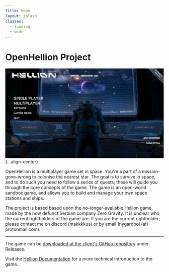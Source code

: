 ```yaml
---
title: Home
layout: splash
classes:
  - landing
  - wide
---
```


# OpenHellion Project
![A photo showing the main menu. There are buttons on the left: Single Player, Multiplayer, Settings, Latest News, Quit.  In the bottom left corner there are two buttons: Join Discord, Gamepedia. In the top left there is a large logo with the text: HELLION.](res/MainScreen.png){: .align-center}

OpenHellion is a multiplayer game set in space. You're a part of a mission-gone-wrong to colonise the nearest star. The goal is to survive in space, and to do such you need to follow a series of quests; these will guide you through the core concepts of the game. The game is an open-world sandbox game, and allows you to build and manage your own space stations and ships.

The project is based based upon the no-longer-available Hellion game, made by the now defunct Serbian company Zero Gravity. It is unclear who the current rightholders of the game are. If you are the current rightholder; please contact me on discord (makkkkus) or by email (nygardboi (at) protonmail.com).

---

The game can be [downloaded at the client's GitHub repository](https://github.com/OpenHellion/Client) under Releases.

Visit the [Hellion Documentation](documentation/home) for a more technical introduction to the game.

